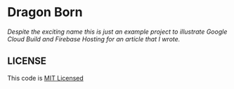 # Dragon Born

_Despite the exciting name this is just an example project to illustrate Google Cloud Build and Firebase Hosting for an article that I wrote._

## LICENSE

This code is [MIT Licensed](LICENSE)
